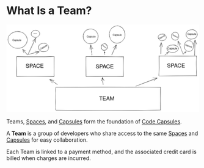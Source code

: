 # What Is a Team?

![Teams contain Spaces and Spaces contain Capsules](../.gitbook/assets/platform/shared/teamspacecapsule.png)

Teams, [Spaces](../spaces/what-is-a-space.md), and [Capsules](../capsules/what-is-a-capsule.md) form the foundation of [Code Capsules](https://codecapsules.io).

A **Team** is a group of developers who share access to the same [Spaces](../spaces/what-is-a-space.md) and [Capsules](../capsules/what-is-a-capsule.md) for easy collaboration.

Each Team is linked to a payment method, and the associated credit card is billed when charges are incurred.
